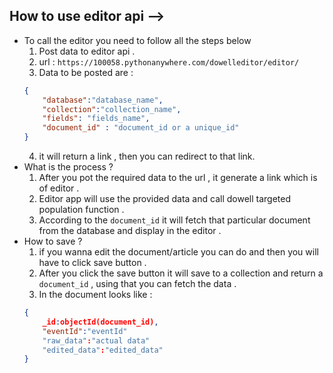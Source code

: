 ## How to use editor api -->

- To call the editor you need to follow all the steps below 
    1. Post data to editor api .
    2. url : `https://100058.pythonanywhere.com/dowelleditor/editor/`
    3. Data to be posted are :
    ```json
    {
        "database":"database_name",
        "collection":"collection_name",
        "fields": "fields_name",
        "document_id" : "document_id or a unique_id"
    }
    ```
    4. it will return a link , then you can redirect to that link.
- What is the process ?
    1. After you pot the required data to the url , it generate a link which is of editor .
    2. Editor app will use the provided data and call dowell targeted population function .
    3. According to the `document_id` it will fetch that particular document from the database and display in the editor .
- How to save ?
    1. if you wanna edit the document/article you can do and then you will have to click save button .
    2. After you click the save button it will save to a collection and return a `document_id` , using that you can fetch the data .
    3. In the document looks like :
    ```json
    {
        _id:objectId(document_id),
        "eventId":"eventId"
        "raw_data":"actual data"
        "edited_data":"edited_data"
    }